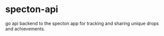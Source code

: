 # specton-api
go api backend to the specton app for tracking and sharing unique drops and achievements.
